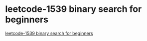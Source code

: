 # leetcode-1539 binary search for beginners
[leetcode-1539 binary search for beginners](https://aiwithcloud.com/2022/09/15/leetcode_1539_binary_search_for_beginners/)